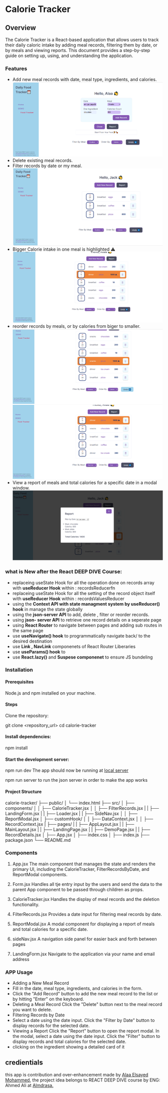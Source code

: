 # Calorie Tracker

## Overview

The Calorie Tracker is a React-based application that allows users to track their daily caloric intake by adding meal records, filtering them by date, or by meals and viewing reports. This document provides a step-by-step guide on setting up, using, and understanding the application.

### Features

- Add new meal records with date, meal type, ingredients, and calories. ![The Adding form](/public/addRecord.png)
- Delete existing meal records.
- Filter records by date or my meal. ![filter by meal results](/public/filterbymeal.png)
- Bigger Calorie intake in one meal is highlighted ⚠ ![high calorie intake](/public/highCalorie.png)
- reorder records by meals, or by calories from biger to smaller. ![reordering the records by date](/public/orderbycalories.png)
  ![ordering by calories](/public/orderbydate.png)
- View a report of meals and total calories for a specific date in a modal window. ![show a report of a summary of calories sum and meals intake on one specific day](/public/totalReport.png)

### what is New after the React DEEP DIVE Course:

- replaceing useState Hook for all the operation done on records array with **useReducer Hook** within : recordsReducerfn
- replaceing useState Hook for all the setting of the record object itself with **useReducer Hook** within : recordsValuesReducer
- using the **Context API with state managment system by useReducer() hook** in manage the state globally
- using the **json-server API** to add, delete , filter or reorder records.
- using **json- server API** to retrieve one record details on a seperate page
- using **React Router** to navigate between pages and adding sub routes in the same page
- use **useNavigate() hook** to programmatically navigate back/ to the desired destination
- use **Link , NavLink** componenets of React Router Liberaries
- use **useParams() hook** to
- use **React.lazy()** and **Suspese componenet** to ensure JS bundeling

### Installation

#### Prerequisites

Node.js and npm installed on your machine.

#### Steps

Clone the repository:

git clone <repository_url>
cd calorie-tracker

#### Install dependencies:

npm install

#### Start the development server:

npm run dev
The app should now be running at [local server](http://localhost:5173/)

npm run server
to run the json server in order to make the app works

#### Project Structure

calorie-tracker/
├── public/
│ └── index.html
├── src/
│ ├── components/
│ │ ├── CalorieTracker.jsx
│ │ ├── FilterRecords.jsx
| | ├── LandingForm.jsx
| | ├── Loader.jsx
| | ├── SideNav.jsx
│ │ ├── ReportModal.jsx
│ ├── customHook/
│ │ ├── DataContext.jsx
│ │ ├── RecordContext.jsx
| ├── pages/
| | ├── AppLayout.jsx
| | ├── MainLayout.jsx
| | ├── LandingPage.jsx
| | ├── DemoPage.jsx
| | ├── RecordDetails.jsx
│ ├── App.jsx
│ ├── index.css
│ ├── index.js
├── package.json
└── README.md

### Components

1. App.jsx
   The main component that manages the state and renders the primary UI, including the CalorieTracker, FilterRecordsByDate, and ReportModal components.

2. Form.jsx
   Handles all tje entry input by the users and send the data to the parent App component to be passed through children as props.

3. CalorieTracker.jsx
   Handles the display of meal records and the deletion functionality.

4. FilterRecords.jsx
   Provides a date input for filtering meal records by date.

5. ReportModal.jsx
   A modal component for displaying a report of meals and total calories for a specific date.

6. sideNav.jsx
   A navigation side panel for easier back and forth between pages

7. LandingForm.jsx
   Navigate to the application via your name and email address

### APP Usage

- Adding a New Meal Record
- Fill in the date, meal type, ingredients, and calories in the form.
- Click the "Add Record" button to add the new meal record to the list or by hitting "Enter" on the keyboard.
- Deleting a Meal Record
  Click the "Delete" button next to the meal record you want to delete.
- Filtering Records by Date
- Select a date using the date input.
  Click the "Filter by Date" button to display records for the selected date.
- Viewing a Report
  Click the "Report" button to open the report modal.
  In the modal, select a date using the date input.
  Click the "Filter" button to display records and total calories for the selected date.
- clicking on the ingredient showing a detailed card of it

## credientials

this app is contribution and over-enhancement made by [Alaa Elsayed Mohammed](https://www.linkedin.com/in/alaa-elsayed-mohammed), the project idea belongs to REACT DEEP DIVE course by ENG: Ahmed Ali at [Almdrasa.](https://almdrasa.com)
